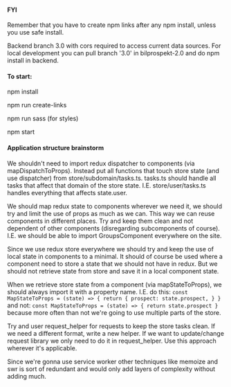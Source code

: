 #### FYI

Remember that you have to create npm links after any npm install, unless you use safe install.

Backend branch 3.0 with cors required to access current data sources. For local development you can pull branch '3.0' in bilprospekt-2.0 and do npm install in backend.


#### To start:

npm install

npm run create-links

npm run sass (for styles)

npm start

#### Application structure brainstorm

We shouldn't need to import redux dispatcher to components (via mapDispatchToProps). Instead put all functions that touch store state (and use dispatcher) from store/subdomain/tasks.ts. tasks.ts should handle all tasks that affect that domain of the store state. I.E. store/user/tasks.ts handles everything that affects state.user.

We should map redux state to components wherever we need it, we should try and limit the use of props as much as we can. This way we can reuse components in different places. Try and keep them clean and not dependent of other components (disregarding subcomponents of course). I.E. we should be able to import GroupsComponent everywhere on the site.

Since we use redux store everywhere we should try and keep the use of local state in components to a minimal. It should of course be used where a component need to store a state that we should not have in redux. But we should not retrieve state from store and save it in a local component state.

When we retrieve store state from a component (via mapStateToProps), we should always import it with a property name. I.E. do this:
`const MapStateToProps = (state) => {
    return {
        prospect: state.prospect,
    }
}`
and not:
`const MapStateToProps = (state) => {
     return state.prospect
 }` 
because more often than not we're going to use multiple parts of the store.

Try and user request_helper for requests to keep the store tasks clean. If we need a different format, write a new helper. If we want to update/change request library we only need to do it in request_helper. Use this approach wherever it's applicable.

Since we're gonna use service worker other techniques like memoize and swr is sort of redundant and would only add layers of complexity without adding much.
